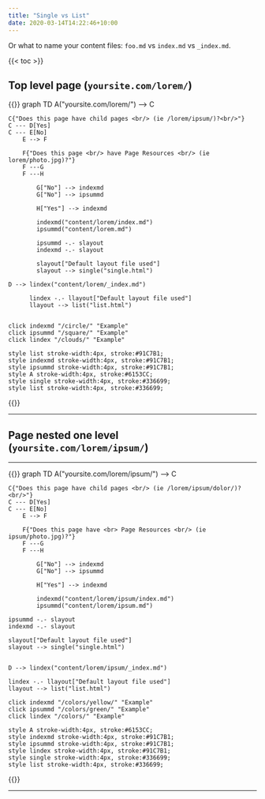 ```yaml
---
title: "Single vs List"
date: 2020-03-14T14:22:46+10:00
---
```


Or what to name your content files: `foo.md` vs `index.md` vs `_index.md`.

{{< toc >}}


## Top level page (`yoursite.com/lorem/`)

{{<mermaid>}}
graph TD
    A("yoursite.com/lorem/") --> C
    
    C{"Does this page have child pages <br/> (ie /lorem/ipsum/)?<br/>"}
    C --- D[Yes]
    C --- E[No]
        E --> F

        F{"Does this page <br/> have Page Resources <br/> (ie lorem/photo.jpg)?"}
        F ---G
        F ---H

            G["No"] --> indexmd
            G["No"] --> ipsummd

            H["Yes"] --> indexmd

            indexmd("content/lorem/index.md")
            ipsummd("content/lorem.md")

            ipsummd -.- slayout
            indexmd -.- slayout

            slayout["Default layout file used"]
            slayout --> single("single.html")

    D --> lindex("content/lorem/_index.md")

          lindex -.- llayout["Default layout file used"]
          llayout --> list("list.html")


    click indexmd "/circle/" "Example"
    click ipsummd "/square/" "Example"
    click lindex "/clouds/" "Example"

    style list stroke-width:4px, stroke:#91C7B1;
    style indexmd stroke-width:4px, stroke:#91C7B1;
    style ipsummd stroke-width:4px, stroke:#91C7B1;
    style A stroke-width:4px, stroke:#6153CC;
    style single stroke-width:4px, stroke:#336699;
    style list stroke-width:4px, stroke:#336699;


{{</mermaid>}}

---

## Page nested one level (`yoursite.com/lorem/ipsum/`)

---


{{<mermaid>}}
graph TD
    A("yoursite.com/lorem/ipsum/") --> C
    
    C{"Does this page have child pages <br/> (ie /lorem/ipsum/dolor/)?<br/>"}
    C --- D[Yes]
    C --- E[No]
        E --> F

        F{"Does this page have <br> Page Resources <br/> (ie ipsum/photo.jpg)?"}
        F ---G
        F ---H

            G["No"] --> indexmd
            G["No"] --> ipsummd

            H["Yes"] --> indexmd

            indexmd("content/lorem/ipsum/index.md")
            ipsummd("content/lorem/ipsum.md")

    ipsummd -.- slayout
    indexmd -.- slayout

    slayout["Default layout file used"]
    slayout --> single("single.html")


    D --> lindex("content/lorem/ipsum/_index.md")

    lindex -.- llayout["Default layout file used"]
    llayout --> list("list.html")

    click indexmd "/colors/yellow/" "Example"
    click ipsummd "/colors/green/" "Example"
    click lindex "/colors/" "Example"

    style A stroke-width:4px, stroke:#6153CC;
    style indexmd stroke-width:4px, stroke:#91C7B1;
    style ipsummd stroke-width:4px, stroke:#91C7B1;
    style lindex stroke-width:4px, stroke:#91C7B1;
    style single stroke-width:4px, stroke:#336699;
    style list stroke-width:4px, stroke:#336699;

{{</mermaid>}}

---
